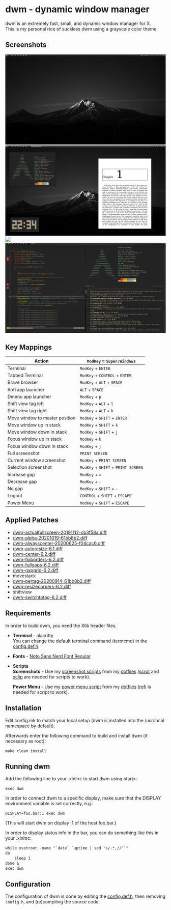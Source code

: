 dwm - dynamic window manager
============================
dwm is an extremely fast, small, and dynamic window manager for X.<br>
This is my personal rice of suckless dwm using a grayscale color theme.

Screenshots
----------
![](./Screenshots/WallpaperScreenshot.png)
![](./Screenshots/FloatingWindows-zathura.png)
![](./Screenshots/FloatingWindows-nvim-spotify-notification.png.png)
![](./Screenshots/TerminalsScreenshot1.png)

Key Mappings
------------
| Action                        | `ModKey` = `Super/Windows` |
|-------------------------------|----------------------------|
| Terminal | `ModKey` + `ENTER` |
| Tabbed Terminal | `ModKey` + `CONTROL` + `ENTER` |
| Brave browser | `ModKey` + `ALT` + `SPACE` |
| Rofi app launcher | `ALT` + `SPACE` |
| Dmenu app launcher | `ModKey` + `p` |
| Shift view tag left | `ModKey` + `ALT` + `l` |
| Shift view tag right | `ModKey` + `ALT` + `h` |
| Move window to master position | `ModKey` + `SHIFT` + `ENTER` |
| Move window up in stack | `ModKey` + `SHIFT` + `k` |
| Move window down in stack | `ModKey` + `SHIFT` + `j` |
| Focus window up in stack | `ModKey` + `k` |
| Focus window down in stack | `ModKey` + `j` |
| Full screenshot | `PRINT SCREEN` |
| Current window screenshot | `ModKey` + `PRINT SCREEN` |
| Selection screenshot | `ModKey` + `SHIFT` + `PRINT SCREEN` |
| Increase gap | `ModKey` + `=` |
| Decrease gap | `ModKey` + `-` |
| No gap | `ModKey` + `SHIFT` + `-` |
| Logout | `CONTROL` + `SHIFT` + `ESCAPE` |
| Power Menu | `ModKey` + `SHIFT` + `ESCAPE` |

Applied Patches
---------------
- [dwm-actualfullscreen-20191112-cb3f58a.diff](./patches/dwm-actualfullscreen-20191112-cb3f58a.diff)
- [dwm-alpha-20201019-61bb8b2.diff](./patches/dwm-alpha-20201019-61bb8b2.diff)
- [dwm-alwayscenter-20200625-f04cac6.diff](./patches/dwm-alwayscenter-20200625-f04cac6.diff)
- [dwm-autoresize-6.1.diff](./patches/dwm-autoresize-6.1.diff)
- [dwm-center-6.2.diff](./patches/dwm-center-6.2.diff)
- [dwm-fixborders-6.2.diff](./patches/dwm-fixborders-6.2.diff)
- [dwm-fullgaps-6.2.diff](./patches/dwm-fullgaps-6.2.diff)
- [dwm-gapgrid-6.2.diff](./patches/dwm-gapgrid-6.2.diff)
- movestack
- [dwm-pertag-20200914-61bb8b2.diff](./patches/dwm-pertag-20200914-61bb8b2.diff)
- [dwm-resizecorners-6.2.diff](./patches/dwm-resizecorners-6.2.diff)
- shiftview
- [dwm-switchtotag-6.2.diff](./patches/dwm-switchtotag-6.2.diff)

Requirements
------------
In order to build dwm, you need the Xlib header files.
- **Terminal** - alacritty<br>
   You can change the default terminal command (termcmd) in the [config.def.h](./config.def.h).
- **Fonts** - [Noto Sans Nerd Font Regular](https://github.com/ryanoasis/nerd-fonts/blob/master/patched-fonts/Noto/Sans/complete/Noto%20Sans%20Regular%20Nerd%20Font%20Complete.ttf)
- **Scripts**<br>
    **Screenshots** - Use my [screenshot scripts](https://github.com/kaykay38/dotfiles/tree/master/.config/.system) from my [dotfiles](https://github.com/kaykay38/dotfiles) ([scrot](https://github.com/resurrecting-open-source-projects/scrot) and [xclip](https://github.com/astrand/xclip) are needed for scripts to work).

    **Power Menu** - Use my [power menu script](https://github.com/kaykay38/dotfiles/tree/master/.config/.system/sysmenu) from my [dotfiles](https://github.com/kaykay38/dotfiles) ([rofi](https://github.com/davatorium/rofi) is needed for script to work).

Installation
------------
Edit config.mk to match your local setup (dwm is installed into
the /usr/local namespace by default).

Afterwards enter the following command to build and install dwm (if
necessary as root):

    make clean install


Running dwm
-----------
Add the following line to your .xinitrc to start dwm using startx:

    exec dwm

In order to connect dwm to a specific display, make sure that
the DISPLAY environment variable is set correctly, e.g.:

    DISPLAY=foo.bar:1 exec dwm

(This will start dwm on display :1 of the host foo.bar.)

In order to display status info in the bar, you can do something
like this in your .xinitrc:

    while xsetroot -name "`date` `uptime | sed 's/.*,//'`"
    do
    	sleep 1
    done &
    exec dwm


Configuration
-------------
The configuration of dwm is done by editing the [config.def.h](./config.def.h), then removing `config.h`,
and (re)compiling the source code.
